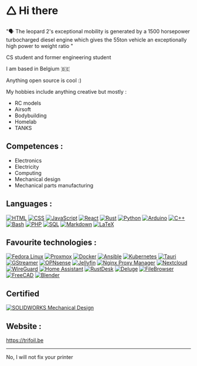 # 🛆 Hi there 

"🗣️ The leopard 2's exceptional mobility is generated by a 1500 horsepower turbocharged diesel engine which gives the 55ton vehicle an exceptionally high power to weight ratio "

CS student and former engineering student

I am based in Belgium 🇧🇪

Anything open source is cool :)

My hobbies include anything creative but mostly :   

* RC models
* Airsoft
* Bodybuilding
* Homelab
* TANKS

## Competences :

* Electronics
* Electricity
* Computing
* Mechanical design
* Mechanical parts manufacturing

## Languages :

[![HTML](https://img.shields.io/badge/HTML-E34F26?style=for-the-badge&logo=html5&logoColor=white)](https://developer.mozilla.org/en-US/docs/Web/HTML)
[![CSS](https://img.shields.io/badge/CSS-1572B6?style=for-the-badge&logo=css3&logoColor=white)](https://developer.mozilla.org/en-US/docs/Web/CSS)
[![JavaScript](https://img.shields.io/badge/JavaScript-FFD000?style=for-the-badge&logo=javascript&logoColor=black)](https://developer.mozilla.org/en-US/docs/Web/JavaScript)
[![React](https://img.shields.io/badge/React-61DAFB?style=for-the-badge&logo=react&logoColor=black)](https://reactjs.org/)
[![Rust](https://img.shields.io/badge/Rust-000000?style=for-the-badge&logo=rust&logoColor=white)](https://www.rust-lang.org/)
[![Python](https://img.shields.io/badge/Python-3776AB?style=for-the-badge&logo=python&logoColor=white)](https://www.python.org/)
[![Arduino](https://img.shields.io/badge/Arduino-00979D?style=for-the-badge&logo=arduino&logoColor=white)](https://www.arduino.cc/)
[![C++](https://img.shields.io/badge/C++-00599C?style=for-the-badge&logo=c%2B%2B&logoColor=white)](https://isocpp.org/)
[![Bash](https://img.shields.io/badge/Bash-4EAA25?style=for-the-badge&logo=gnu-bash&logoColor=white)](https://www.gnu.org/software/bash/)
[![PHP](https://img.shields.io/badge/PHP-777BB4?style=for-the-badge&logo=php&logoColor=white)](https://www.php.net/)
[![SQL](https://img.shields.io/badge/SQL-4479A1?style=for-the-badge&logo=mysql&logoColor=white)](https://en.wikipedia.org/wiki/SQL)
[![Markdown](https://img.shields.io/badge/Markdown-000000?style=for-the-badge&logo=markdown&logoColor=white)](https://www.markdownguide.org/)
[![LaTeX](https://img.shields.io/badge/LaTeX-008080?style=for-the-badge&logo=latex&logoColor=white)](https://www.latex-project.org/)



## Favourite technologies :

[![Fedora Linux](https://img.shields.io/badge/Fedora_Linux-51A2DA?style=for-the-badge&logo=fedora&logoColor=white)](https://getfedora.org/)
[![Proxmox](https://img.shields.io/badge/Proxmox-E57000?style=for-the-badge&logo=proxmox&logoColor=white)](https://www.proxmox.com/)
[![Docker](https://img.shields.io/badge/Docker-2496ED?style=for-the-badge&logo=docker&logoColor=white)](https://www.docker.com/)
[![Ansible](https://img.shields.io/badge/Ansible-EE0000?style=for-the-badge&logo=ansible&logoColor=white)](https://www.ansible.com/)
[![Kubernetes](https://img.shields.io/badge/Kubernetes-326CE5?style=for-the-badge&logo=kubernetes&logoColor=white)](https://kubernetes.io/)
[![Tauri](https://img.shields.io/badge/Tauri-FFC131?style=for-the-badge&logo=tauri&logoColor=black)](https://tauri.app/)
[![GStreamer](https://img.shields.io/badge/GStreamer-FF7800?style=for-the-badge&logo=gstreamer&logoColor=white)](https://gstreamer.freedesktop.org/)
[![OPNsense](https://img.shields.io/badge/OPNsense-D94F00?style=for-the-badge&logo=opnsense&logoColor=white)](https://opnsense.org/)
[![Jellyfin](https://img.shields.io/badge/Jellyfin-00A4DC?style=for-the-badge&logo=jellyfin&logoColor=white)](https://jellyfin.org/)
[![Nginx Proxy Manager](https://img.shields.io/badge/Nginx_Proxy_Manager-009639?style=for-the-badge&logo=nginx&logoColor=white)](https://nginxproxymanager.com/)
[![Nextcloud](https://img.shields.io/badge/Nextcloud-0082C9?style=for-the-badge&logo=nextcloud&logoColor=white)](https://nextcloud.com/)
[![WireGuard](https://img.shields.io/badge/WireGuard-88171A?style=for-the-badge&logo=wireguard&logoColor=white)](https://www.wireguard.com/)
[![Home Assistant](https://img.shields.io/badge/Home_Assistant-41BDF5?style=for-the-badge&logo=home-assistant&logoColor=white)](https://www.home-assistant.io/)
[![RustDesk](https://img.shields.io/badge/RustDesk-000000?style=for-the-badge&logo=rustdesk&logoColor=white)](https://rustdesk.com/)
[![Deluge](https://img.shields.io/badge/Deluge-00BFFF?style=for-the-badge&logo=deluge&logoColor=white)](https://deluge-torrent.org/)
[![FileBrowser](https://img.shields.io/badge/FileBrowser-4CAF50?style=for-the-badge&logo=filebrowser&logoColor=white)](https://filebrowser.org/)
[![FreeCAD](https://img.shields.io/badge/FreeCAD-2C3E50?style=for-the-badge&logo=freecad&logoColor=white)](https://www.freecad.org/)
[![Blender](https://img.shields.io/badge/Blender-F5792A?style=for-the-badge&logo=blender&logoColor=white)](https://www.blender.org/)

## Certified

[![SOLIDWORKS Mechanical Design](https://img.shields.io/badge/SOLIDWORKS%20Mechanical%20Design-004D80?style=for-the-badge&logo=solidworks&logoColor=white)](https://www.solidworks.com/)


## Website :

https://trifoil.be




---

No, I will not fix your printer
